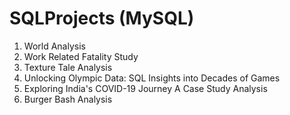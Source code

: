 # SQLProjects (MySQL)

1. World Analysis
2. Work Related Fatality Study
3. Texture Tale Analysis
4. Unlocking Olympic Data: SQL Insights into Decades of Games
5. Exploring India's COVID-19 Journey A Case Study Analysis
6. Burger Bash Analysis
